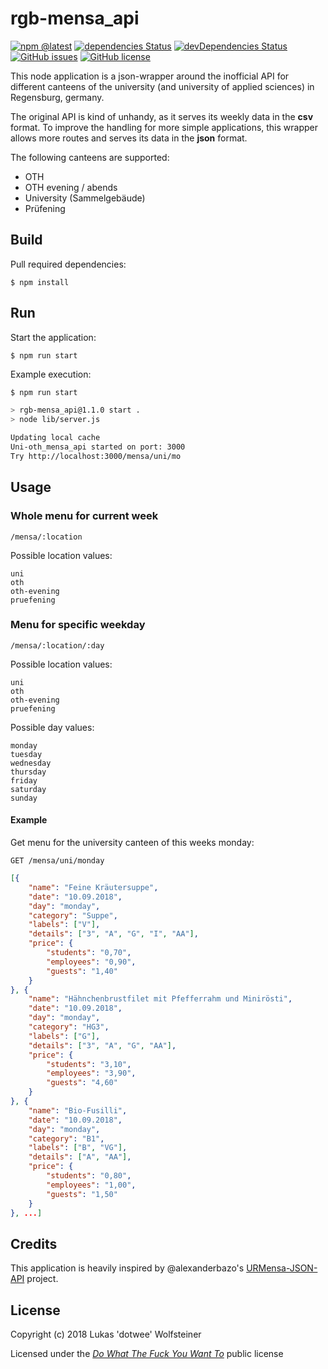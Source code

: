 # rgb-mensa_api

[![npm @latest](https://img.shields.io/npm/v/rgb-mensa_api.svg)](https://www.npmjs.com/package/rgb-mensa_api)
[![dependencies Status](https://david-dm.org/dotWee/rgb-mensa_api/status.svg)](https://david-dm.org/dotWee/rgb-mensa_api)
[![devDependencies Status](https://david-dm.org/dotWee/rgb-mensa_api/dev-status.svg)](https://david-dm.org/dotWee/rgb-mensa_api?type=dev)
[![GitHub issues](https://img.shields.io/github/issues/dotWee/rgb-mensa_api.svg)](https://github.com/dotWee/rgb-mensa_api/issues)
[![GitHub license](https://img.shields.io/github/license/dotWee/rgb-mensa_api.svg)](https://github.com/dotWee/rgb-mensa_api)

This node application is a json-wrapper around the inofficial API for different canteens of the university (and university of applied sciences) in Regensburg, germany.  

The original API is kind of unhandy, as it serves its weekly data in the **csv** format. To improve the handling for more simple applications, this wrapper allows more routes and serves its data in the **json** format.

The following canteens are supported:

- OTH
- OTH evening / abends
- University (Sammelgebäude)
- Prüfening

## Build

Pull required dependencies:

    $ npm install

## Run

Start the application:

    $ npm run start

Example execution:

```bash
$ npm run start

> rgb-mensa_api@1.1.0 start .
> node lib/server.js

Updating local cache
Uni-oth_mensa_api started on port: 3000
Try http://localhost:3000/mensa/uni/mo
```

## Usage

### Whole menu for current week

    /mensa/:location

Possible location values:

    uni
    oth
    oth-evening
    pruefening

### Menu for specific weekday

    /mensa/:location/:day

Possible location values:

    uni
    oth
    oth-evening
    pruefening

Possible day values:

    monday
    tuesday
    wednesday
    thursday
    friday
    saturday
    sunday

#### Example

Get menu for the university canteen of this weeks monday:

    GET /mensa/uni/monday

```json
[{
    "name": "Feine Kräutersuppe",
    "date": "10.09.2018",
    "day": "monday",
    "category": "Suppe",
    "labels": ["V"],
    "details": ["3", "A", "G", "I", "AA"],
    "price": {
        "students": "0,70",
        "employees": "0,90",
        "guests": "1,40"
    }
}, {
    "name": "Hähnchenbrustfilet mit Pfefferrahm und Minirösti",
    "date": "10.09.2018",
    "day": "monday",
    "category": "HG3",
    "labels": ["G"],
    "details": ["3", "A", "G", "AA"],
    "price": {
        "students": "3,10",
        "employees": "3,90",
        "guests": "4,60"
    }
}, {
    "name": "Bio-Fusilli",
    "date": "10.09.2018",
    "day": "monday",
    "category": "B1",
    "labels": ["B", "VG"],
    "details": ["A", "AA"],
    "price": {
        "students": "0,80",
        "employees": "1,00",
        "guests": "1,50"
    }
}, ...]
```

## Credits

This application is heavily inspired by @alexanderbazo's [URMensa-JSON-API](https://github.com/alexanderbazo/URMensa-JSON-API) project.

## License

Copyright (c) 2018 Lukas 'dotwee' Wolfsteiner

Licensed under the [_Do What The Fuck You Want To_](/LICENSE) public license